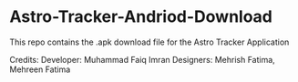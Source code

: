 # Astro-Tracker-Andriod-Download
This repo contains the .apk download file for the Astro Tracker Application

Credits:
Developer: Muhammad Faiq Imran
Designers: Mehrish Fatima, Mehreen Fatima
